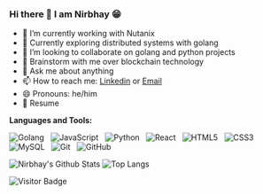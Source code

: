 ### Hi there 👋 I am Nirbhay 😁

- 🔭 I’m currently working with Nutanix
- 🌱 Currently exploring distributed systems with golang
- 👯 I’m looking to collaborate on golang and python projects
- 💬 Brainstorm with me over blockchain technology
- 💬 Ask me about anything
- 📫 How to reach me: [Linkedin](linkedin.com/in/nirbhaybagmar) or [Email](nirbhaybagmar7002@gmail.com)
- 😄 Pronouns: he/him
- 📝 Resume

**Languages and Tools:** 

![Golang](https://img.shields.io/badge/-Golang-black?logo=golang&style=social)&nbsp;&nbsp;
![JavaScript](https://img.shields.io/badge/-JavaScript-black?logo=javascript&style=social)&nbsp;&nbsp;
![Python](https://img.shields.io/badge/-Python-black?logo=Python&style=social)&nbsp;&nbsp;
![React](https://img.shields.io/badge/-Golang-black?logo=golang&style=social)&nbsp;&nbsp;
![HTML5](https://img.shields.io/badge/-HTML5-black?logo=html5&style=social)&nbsp;&nbsp;
![CSS3](https://img.shields.io/badge/-CSS3-black?logo=css3&style=social)&nbsp;&nbsp;
![MySQL](https://img.shields.io/badge/-MySQL-black?logo=mysql&style=social)&nbsp;&nbsp;
![Git](https://img.shields.io/badge/-Git-black?logo=git&style=social)&nbsp;&nbsp;
![GitHub](https://img.shields.io/badge/-GitHub-black?logo=github&style=social)&nbsp;&nbsp;


![Nirbhay's Github Stats](https://github-readme-stats.vercel.app/api?username=nirbhaybagmar&count_private=true&show_icons=true&include_all_commits=true)
![Top Langs](https://github-readme-stats.vercel.app/api/top-langs/?username=nirbhaybagmar&hide=TeX&layout=compact)

![Visitor Badge](https://visitor-badge.laobi.icu/badge?page_id=nirbhaybagmar.nirbhaybagmar)
